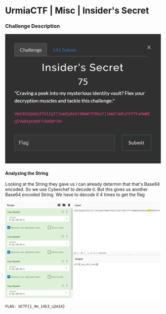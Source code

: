 # UrmiaCTF | Misc | Insider's Secret

### Challenge Description 

![](./description.png)


#### Analyzing the String

Looking at the String they gave us i can already determin that that's Base64 encoded.
So we use Cyberchef to decode it.
But this gives us another Base64 encoded String.
We have to decode it 4 times to get the flag

![](./flag.png)

`FLAG: UCTF{1_4m_14k3_u2m14}`
